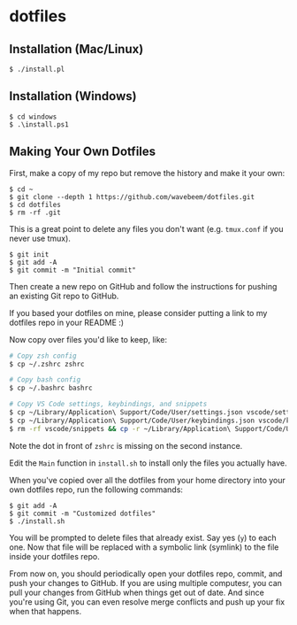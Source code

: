 # dotfiles

## Installation (Mac/Linux)

```
$ ./install.pl
```

## Installation (Windows)

```
$ cd windows
$ .\install.ps1
```

## Making Your Own Dotfiles

First, make a copy of my repo but remove the history and make it your own:

```
$ cd ~
$ git clone --depth 1 https://github.com/wavebeem/dotfiles.git
$ cd dotfiles
$ rm -rf .git
```

This is a great point to delete any files you don't want (e.g. `tmux.conf` if
you never use tmux).

```
$ git init
$ git add -A
$ git commit -m "Initial commit"
```

Then create a new repo on GitHub and follow the instructions for pushing an
existing Git repo to GitHub.

If you based your dotfiles on mine, please consider putting a link to my
dotfiles repo in your README :)

Now copy over files you'd like to keep, like:

```sh
# Copy zsh config
$ cp ~/.zshrc zshrc

# Copy bash config
$ cp ~/.bashrc bashrc

# Copy VS Code settings, keybindings, and snippets
$ cp ~/Library/Application\ Support/Code/User/settings.json vscode/settings.json
$ cp ~/Library/Application\ Support/Code/User/keybindings.json vscode/keybindings.json
$ rm -rf vscode/snippets && cp -r ~/Library/Application\ Support/Code/User/snippsets vscode/snippets
```

Note the dot in front of `zshrc` is missing on the second instance.

Edit the `Main` function in `install.sh` to install only the files you actually
have.

When you've copied over all the dotfiles from your home directory into your own
dotfiles repo, run the following commands:

```
$ git add -A
$ git commit -m "Customized dotfiles"
$ ./install.sh
```

You will be prompted to delete files that already exist. Say yes (`y`) to each
one. Now that file will be replaced with a symbolic link (symlink) to the file
inside your dotfiles repo.

From now on, you should periodically open your dotfiles repo, commit, and push
your changes to GitHub. If you are using multiple computesr, you can pull your
changes from GitHub when things get out of date. And since you're using Git, you
can even resolve merge conflicts and push up your fix when that happens.
